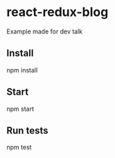 # react-redux-blog
Example made for dev talk

## Install
npm install

## Start
npm start

## Run tests
npm test

